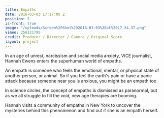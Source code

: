 ```yaml
---
title: Empaths
date: 2018-03-03 17:17:00 Z
position: 5
is-front: true
image: "/uploads/Screen%20Shot%202018-03-03%20at%2017.34.37.png"
vimeo: 258121795
credit: Producer / Director / Camera / Original Score
layout: project
---
```


In an age of unrest, narcissism and social media anxiety, VICE journalist, Hannah Ewens enters the superhuman world of empaths.

An empath is someone who feels the emotional, mental, or physical state of another person, or animal. So if you feel the earth's pain or have a panic attack because someone near you is anxious, you might be an empath too.

In science circles, the concept of empaths is dismissed as paranormal, but as we all struggle to fill the void, new age therapies are booming.

Hannah visits a community of empaths in New York to uncover the mysteries behind this phenomenon and find out if she is an empath herself.